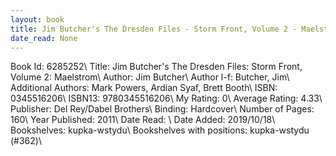 ```yaml
---
layout: book
title: Jim Butcher's The Dresden Files - Storm Front, Volume 2 - Maelstrom
date_read: None
---
```


Book Id: 6285252\ 
Title: Jim Butcher's The Dresden Files: Storm Front, Volume 2: Maelstrom\ 
Author: Jim Butcher\ 
Author l-f: Butcher, Jim\ 
Additional Authors: Mark Powers, Ardian Syaf, Brett Booth\ 
ISBN: 0345516206\ 
ISBN13: 9780345516206\ 
My Rating: 0\ 
Average Rating: 4.33\ 
Publisher: Del Rey/Dabel Brothers\ 
Binding: Hardcover\ 
Number of Pages: 160\ 
Year Published: 2011\ 
Date Read: \ 
Date Added: 2019/10/18\ 
Bookshelves: kupka-wstydu\ 
Bookshelves with positions: kupka-wstydu (#362)\ 

